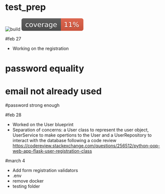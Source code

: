 # test_prep

![build](https://github.com/Pierre-Alexandre35/test_prep/actions/workflows/main.yaml/badge.svg) ![coverage](docs/badges/coverage.svg)



#feb 27

- Working on the registration 
# password equality 
# email not already used 
#password strong enough


#feb 28

- Worked on the User blueprint
- Separation of concerns: a User class to represent the user object, UserService to make opertions to the User and a UserRepository to interact with the database following a code review https://codereview.stackexchange.com/questions/256512/python-oop-web-app-flask-user-registration-class



#march 4
- Add form registration validators
- .env
- remove docker 
- testing folder
